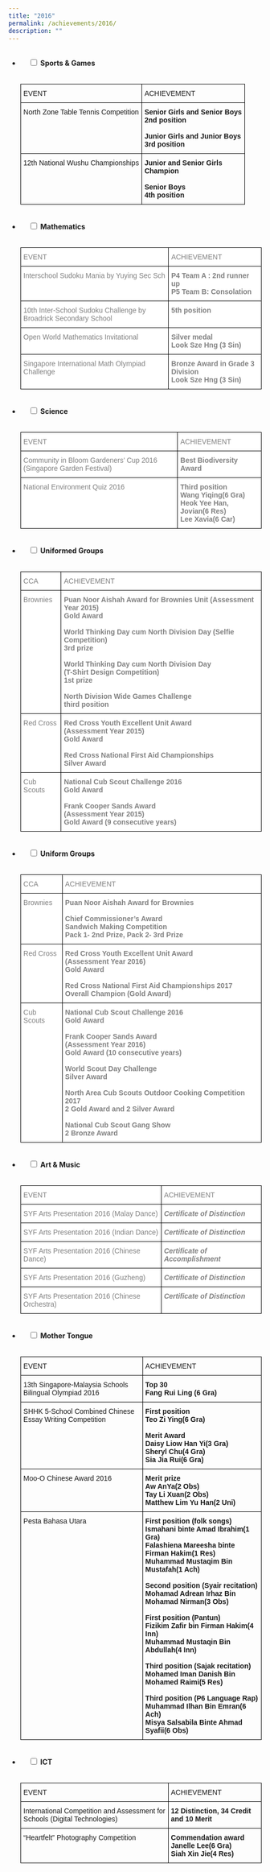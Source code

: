 ```yaml
---
title: "2016"
permalink: /achievements/2016/
description: ""
---
```

<ul class="jekyllcodex_accordion">  
  <li>  
    <input type="checkbox" id="accordion1">  
		<label for="accordion1"><b>Sports & Games</b></label>  
    <div>  
      <p><style type="text/css">
.tg  {border-collapse:collapse;border-spacing:0;}
.tg td{border-color:black;border-style:solid;border-width:1px;font-family:Arial, sans-serif;font-size:14px;
  overflow:hidden;padding:10px 5px;word-break:normal;}
.tg th{border-color:black;border-style:solid;border-width:1px;font-family:Arial, sans-serif;font-size:14px;
  font-weight:normal;overflow:hidden;padding:10px 5px;word-break:normal;}
.tg .tg-1wig{font-weight:bold;text-align:left;vertical-align:top}
.tg .tg-0lax{text-align:left;vertical-align:top}
</style>
<table class="tg">
<thead>
  <tr>
    <th class="tg-0lax">EVENT</th>
    <th class="tg-0lax">ACHIEVEMENT</th>
  </tr>
</thead>
<tbody>
  <tr>
    <td class="tg-0lax">North Zone Table Tennis Competition</td>
    <td class="tg-1wig"><span style="font-weight:bold">Senior Girls and Senior Boys</span><br>2nd position<br><br><span style="font-weight:bold">Junior Girls and Junior Boys</span><br>3rd position</td>
  </tr>
  <tr>
    <td class="tg-0lax">12th National Wushu Championships</td>
    <td class="tg-1wig"><span style="font-weight:bold">Junior and Senior Girls</span><br>Champion<br><br><span style="font-weight:bold">Senior Boys</span><br>4th position</td>
  </tr>
</tbody>
</table></p>  
    </div>  
</li>
<li>  
    <input type="checkbox" id="accordion2">  
	<label for="accordion2"><b>Mathematics</b></label>  
    <div>  
      <p><style type="text/css">
.tg  {border-collapse:collapse;border-spacing:0;}
.tg td{border-color:black;border-style:solid;border-width:1px;font-family:Arial, sans-serif;font-size:14px;
  overflow:hidden;padding:10px 5px;word-break:normal;}
.tg th{border-color:black;border-style:solid;border-width:1px;font-family:Arial, sans-serif;font-size:14px;
  font-weight:normal;overflow:hidden;padding:10px 5px;word-break:normal;}
.tg .tg-soxn{background-color:#FFF;color:#808080;font-weight:bold;text-align:left;vertical-align:top}
.tg .tg-lm9i{background-color:#FFF;color:#808080;text-align:left;vertical-align:top}
</style>
<table class="tg">
<thead>
  <tr>
    <th class="tg-lm9i">EVENT</th>
    <th class="tg-lm9i">ACHIEVEMENT</th>
  </tr>
</thead>
<tbody>
  <tr>
    <td class="tg-lm9i">Interschool Sudoku Mania by Yuying Sec Sch</td>
    <td class="tg-soxn"><span style="font-weight:bold">P4 Team A : 2nd runner up</span><br><span style="font-weight:bold">P5 Team B: Consolation</span></td>
  </tr>
  <tr>
    <td class="tg-lm9i">10th Inter-School Sudoku Challenge by Broadrick Secondary School</td>
    <td class="tg-soxn"><span style="font-weight:bold">5th position</span></td>
  </tr>
  <tr>
    <td class="tg-lm9i">Open World Mathematics Invitational</td>
    <td class="tg-soxn"><span style="font-weight:bold">Silver medal</span><br>Look Sze Hng (3 Sin)</td>
  </tr>
  <tr>
    <td class="tg-lm9i">Singapore International Math Olympiad Challenge</td>
    <td class="tg-soxn"><span style="font-weight:bold">Bronze Award in Grade 3 Division</span><br>Look Sze Hng (3 Sin)</td>
  </tr>
</tbody>
</table></p>  
    </div>  
</li>
<li>  
    <input type="checkbox" id="accordion3">  
	<label for="accordion3"><b>Science</b></label>  
    <div>  
      <p><style type="text/css">
.tg  {border-collapse:collapse;border-spacing:0;}
.tg td{border-color:black;border-style:solid;border-width:1px;font-family:Arial, sans-serif;font-size:14px;
  overflow:hidden;padding:10px 5px;word-break:normal;}
.tg th{border-color:black;border-style:solid;border-width:1px;font-family:Arial, sans-serif;font-size:14px;
  font-weight:normal;overflow:hidden;padding:10px 5px;word-break:normal;}
.tg .tg-soxn{background-color:#FFF;color:#808080;font-weight:bold;text-align:left;vertical-align:top}
.tg .tg-lm9i{background-color:#FFF;color:#808080;text-align:left;vertical-align:top}
</style>
<table class="tg">
<thead>
  <tr>
    <th class="tg-lm9i">EVENT</th>
    <th class="tg-lm9i">ACHIEVEMENT</th>
  </tr>
</thead>
<tbody>
  <tr>
    <td class="tg-lm9i">Community in Bloom Gardeners’ Cup 2016 (Singapore Garden Festival)</td>
    <td class="tg-soxn"><span style="font-weight:bold">Best Biodiversity Award</span></td>
  </tr>
  <tr>
    <td class="tg-lm9i">National Environment Quiz 2016</td>
    <td class="tg-soxn"><span style="font-weight:bold">Third position</span><br>Wang Yiqing(6 Gra)<br>Heok Yee Han, Jovian(6 Res)<br>Lee Xavia(6 Car)</td>
  </tr>
</tbody>
</table></p>  
    </div>  
</li>
<li>  
    <input type="checkbox" id="accordion4">  
	<label for="accordion4"><b>Uniformed Groups</b></label>  
    <div>  
      <p><style type="text/css">
.tg  {border-collapse:collapse;border-spacing:0;}
.tg td{border-color:black;border-style:solid;border-width:1px;font-family:Arial, sans-serif;font-size:14px;
  overflow:hidden;padding:10px 5px;word-break:normal;}
.tg th{border-color:black;border-style:solid;border-width:1px;font-family:Arial, sans-serif;font-size:14px;
  font-weight:normal;overflow:hidden;padding:10px 5px;word-break:normal;}
.tg .tg-soxn{background-color:#FFF;color:#808080;font-weight:bold;text-align:left;vertical-align:top}
.tg .tg-lm9i{background-color:#FFF;color:#808080;text-align:left;vertical-align:top}
</style>
<table class="tg">
<thead>
  <tr>
    <th class="tg-lm9i">CCA</th>
    <th class="tg-lm9i">ACHIEVEMENT</th>
  </tr>
</thead>
<tbody>
  <tr>
    <td class="tg-lm9i">Brownies</td>
    <td class="tg-soxn"><span style="font-weight:bold">Puan Noor Aishah Award for Brownies Unit (Assessment Year 2015)</span><br>Gold Award<br><br><span style="font-weight:bold">World Thinking Day cum North Division Day (Selfie Competition)</span><br>3rd prize<br><br><span style="font-weight:bold">World Thinking Day cum North Division Day</span><br><span style="font-weight:bold">(T-Shirt Design Competition)</span><br>1st prize<br><br><span style="font-weight:bold">North Division Wide Games Challenge</span><br>third position</td>
  </tr>
  <tr>
    <td class="tg-lm9i">Red Cross</td>
    <td class="tg-soxn"><span style="font-weight:bold">Red Cross Youth Excellent Unit Award</span><br><span style="font-weight:bold">(Assessment Year 2015)</span><br>Gold Award<br><br><span style="font-weight:bold">Red Cross National First Aid Championships</span><br>Silver Award</td>
  </tr>
  <tr>
    <td class="tg-lm9i">Cub Scouts</td>
    <td class="tg-soxn"><span style="font-weight:bold">National Cub Scout Challenge 2016</span><br>Gold Award<br><br><span style="font-weight:bold">Frank Cooper Sands Award</span><br><span style="font-weight:bold">(Assessment Year 2015)</span><br>Gold Award (9 consecutive years)</td>
  </tr>
</tbody>
</table></p>  
    </div>  
</li>
<li>  
    <input type="checkbox" id="accordion5">  
	<label for="accordion5"><b>Uniform Groups</b></label>  
    <div>  
      <p><style type="text/css">
.tg  {border-collapse:collapse;border-spacing:0;}
.tg td{border-color:black;border-style:solid;border-width:1px;font-family:Arial, sans-serif;font-size:14px;
  overflow:hidden;padding:10px 5px;word-break:normal;}
.tg th{border-color:black;border-style:solid;border-width:1px;font-family:Arial, sans-serif;font-size:14px;
  font-weight:normal;overflow:hidden;padding:10px 5px;word-break:normal;}
.tg .tg-soxn{background-color:#FFF;color:#808080;font-weight:bold;text-align:left;vertical-align:top}
.tg .tg-lm9i{background-color:#FFF;color:#808080;text-align:left;vertical-align:top}
</style>
<table class="tg">
<thead>
  <tr>
    <th class="tg-lm9i">CCA</th>
    <th class="tg-lm9i">ACHIEVEMENT</th>
  </tr>
</thead>
<tbody>
  <tr>
    <td class="tg-lm9i">Brownies</td>
    <td class="tg-soxn"><span style="font-weight:bold">Puan Noor Aishah Award for Brownies</span><br><br><span style="font-weight:bold">Chief Commissioner’s Award</span><br><span style="font-weight:bold">Sandwich Making Competition</span><br>Pack 1- 2nd Prize, Pack 2- 3rd Prize</td>
  </tr>
  <tr>
    <td class="tg-lm9i">Red Cross</td>
    <td class="tg-soxn"><span style="font-weight:bold">Red Cross Youth Excellent Unit Award</span><br><span style="font-weight:bold">(Assessment Year 2016)</span><br>Gold Award<br><br><span style="font-weight:bold">Red Cross National First Aid Championships 2017</span><br>Overall Champion (Gold Award)</td>
  </tr>
  <tr>
    <td class="tg-lm9i">Cub Scouts</td>
    <td class="tg-soxn"><span style="font-weight:bold">National Cub Scout Challenge 2016</span><br>Gold Award<br><br><span style="font-weight:bold">Frank Cooper Sands Award</span><br><span style="font-weight:bold">(Assessment Year 2016)</span><br>Gold Award (10 consecutive years)<br><br><span style="font-weight:bold">World Scout Day Challenge</span><br>Silver Award<br><br><span style="font-weight:bold">North Area Cub Scouts Outdoor Cooking Competition 2017</span><br>2 Gold Award and 2 Silver Award<br><br><span style="font-weight:bold">National Cub Scout Gang Show</span><br>2 Bronze Award</td>
  </tr>
</tbody>
</table></p>  
    </div>  
</li>
<li>  
    <input type="checkbox" id="accordion6">  
	<label for="accordion6"><b>Art & Music</b></label>  
    <div>  
      <p><style type="text/css">
.tg  {border-collapse:collapse;border-spacing:0;}
.tg td{border-color:black;border-style:solid;border-width:1px;font-family:Arial, sans-serif;font-size:14px;
  overflow:hidden;padding:10px 5px;word-break:normal;}
.tg th{border-color:black;border-style:solid;border-width:1px;font-family:Arial, sans-serif;font-size:14px;
  font-weight:normal;overflow:hidden;padding:10px 5px;word-break:normal;}
.tg .tg-lm9i{background-color:#FFF;color:#808080;text-align:left;vertical-align:top}
.tg .tg-jto4{background-color:#FFF;color:#808080;font-style:italic;font-weight:bold;text-align:left;vertical-align:top}
</style>
<table class="tg">
<thead>
  <tr>
    <th class="tg-lm9i">EVENT</th>
    <th class="tg-lm9i">ACHIEVEMENT</th>
  </tr>
</thead>
<tbody>
  <tr>
    <td class="tg-lm9i">SYF Arts Presentation 2016 (Malay Dance)</td>
    <td class="tg-jto4">Certificate of Distinction<br></td>
  </tr>
  <tr>
    <td class="tg-lm9i">SYF Arts Presentation 2016 (Indian Dance)</td>
    <td class="tg-jto4">Certificate of Distinction<br></td>
  </tr>
  <tr>
    <td class="tg-lm9i">SYF Arts Presentation 2016 (Chinese Dance)</td>
    <td class="tg-jto4">Certificate of Accomplishment<br></td>
  </tr>
  <tr>
    <td class="tg-lm9i">SYF Arts Presentation 2016 (Guzheng)</td>
    <td class="tg-jto4">Certificate of Distinction<br></td>
  </tr>
  <tr>
    <td class="tg-lm9i">SYF Arts Presentation 2016 (Chinese Orchestra)</td>
    <td class="tg-jto4">Certificate of Distinction</td>
  </tr>
</tbody>
</table></p>  
    </div>  
</li>
<li>  
    <input type="checkbox" id="accordion7">  
	<label for="accordion7"><b>Mother Tongue</b></label>  
    <div>  
      <p><style type="text/css">
.tg  {border-collapse:collapse;border-spacing:0;}
.tg td{border-color:black;border-style:solid;border-width:1px;font-family:Arial, sans-serif;font-size:14px;
  overflow:hidden;padding:10px 5px;word-break:normal;}
.tg th{border-color:black;border-style:solid;border-width:1px;font-family:Arial, sans-serif;font-size:14px;
  font-weight:normal;overflow:hidden;padding:10px 5px;word-break:normal;}
.tg .tg-1wig{font-weight:bold;text-align:left;vertical-align:top}
.tg .tg-0lax{text-align:left;vertical-align:top}
</style>
<table class="tg">
<thead>
  <tr>
    <th class="tg-0lax">EVENT</th>
    <th class="tg-0lax">ACHIEVEMENT</th>
  </tr>
</thead>
<tbody>
  <tr>
    <td class="tg-0lax">13th Singapore-Malaysia Schools Bilingual Olympiad 2016</td>
    <td class="tg-1wig"><span style="font-weight:bold">Top 30</span><br>Fang Rui Ling (6 Gra)<br></td>
  </tr>
  <tr>
    <td class="tg-0lax">SHHK 5-School Combined Chinese Essay Writing Competition</td>
    <td class="tg-1wig"><span style="font-weight:bold">First position</span><br>Teo Zi Ying(6 Gra)<br><br><span style="font-weight:bold">Merit Award</span><br>Daisy Liow Han Yi(3 Gra)<br>Sheryl Chu(4 Gra)<br>Sia Jia Rui(6 Gra)</td>
  </tr>
  <tr>
    <td class="tg-0lax">Moo-O Chinese Award 2016</td>
    <td class="tg-1wig"><span style="font-weight:bold">Merit prize</span><br>Aw AnYa(2 Obs)<br>Tay Li Xuan(2 Obs)<br>Matthew Lim Yu Han(2 Uni)</td>
  </tr>
  <tr>
    <td class="tg-0lax">Pesta Bahasa Utara</td>
    <td class="tg-1wig"><span style="font-weight:bold">First position (folk songs)</span><br>Ismahani binte Amad Ibrahim(1 Gra)<br>Falashiena Mareesha binte Firman Hakim(1 Res)<br>Muhammad Mustaqim Bin Mustafah(1 Ach)<br><br><span style="font-weight:bold">Second position (Syair recitation)</span><br>Mohamad Adrean Irhaz Bin Mohamad Nirman(3 Obs)<br><br><span style="font-weight:bold">First position (Pantun)</span><br>Fizikim Zafir bin Firman Hakim(4 Inn)<br>Muhammad Mustaqin Bin Abdullah(4 Inn)<br><br><span style="font-weight:bold">Third position (Sajak recitation)</span><br>Mohamed Iman Danish Bin Mohamed Raimi(5 Res)<br><br><span style="font-weight:bold">Third position (P6 Language Rap)</span><br>Muhammad Ilhan Bin Emran(6 Ach)<br>Misya Salsabila Binte Ahmad Syafii(6 Obs)</td>
  </tr>
</tbody>
</table></p>  
    </div>  
</li>
<li>  
    <input type="checkbox" id="accordion8">  
	<label for="accordion8"><b>ICT</b></label>  
    <div>  
      <p><style type="text/css">
.tg  {border-collapse:collapse;border-spacing:0;}
.tg td{border-color:black;border-style:solid;border-width:1px;font-family:Arial, sans-serif;font-size:14px;
  overflow:hidden;padding:10px 5px;word-break:normal;}
.tg th{border-color:black;border-style:solid;border-width:1px;font-family:Arial, sans-serif;font-size:14px;
  font-weight:normal;overflow:hidden;padding:10px 5px;word-break:normal;}
.tg .tg-1wig{font-weight:bold;text-align:left;vertical-align:top}
.tg .tg-0lax{text-align:left;vertical-align:top}
</style>
<table class="tg">
<thead>
  <tr>
    <th class="tg-0lax">EVENT</th>
    <th class="tg-0lax">ACHIEVEMENT</th>
  </tr>
</thead>
<tbody>
  <tr>
    <td class="tg-0lax">International Competition and Assessment for Schools (Digital Technologies)</td>
    <td class="tg-1wig"><span style="font-weight:bold">12 Distinction, 34 Credit and 10 Merit</span></td>
  </tr>
  <tr>
    <td class="tg-0lax">“Heartfelt” Photography Competition</td>
    <td class="tg-1wig"><span style="font-weight:bold">Commendation award</span><br>Janelle Lee(6 Gra)<br>Siah Xin Jie(4 Res)</td>
  </tr>
</tbody>
</table></p>  
    </div>  
</li>
</ul>